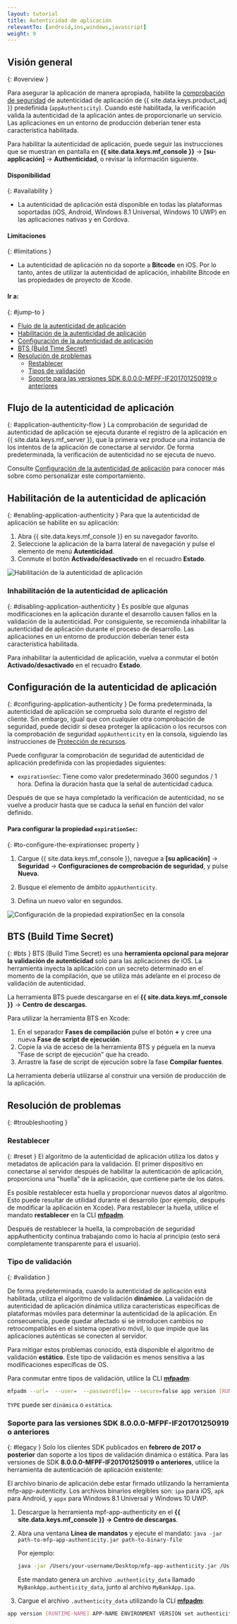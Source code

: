 ```yaml
---
layout: tutorial
title: Autenticidad de aplicación
relevantTo: [android,ios,windows,javascript]
weight: 9
---
```

<!-- NLS_CHARSET=UTF-8 -->
## Visión general
{: #overview }

Para asegurar la aplicación de manera apropiada, habilite la [comprobación de seguridad](../#security-checks) de autenticidad de aplicación de {{ site.data.keys.product_adj }} predefinida (`appAuthenticity`). Cuando esté habilitada, la verificación valida la autenticidad de la aplicación antes de proporcionarle un servicio. Las aplicaciones en un entorno de producción deberían tener esta característica habilitada. 

Para habilitar la autenticidad de aplicación, puede seguir las instrucciones que se muestran en pantalla en **{{ site.data.keys.mf_console }}** → **[su-applicación]** → **Authenticidad**, o revisar la información siguiente.

#### Disponibilidad
{: #availability }
* La autenticidad de aplicación está disponible en todas las plataformas soportadas (iOS, Android, Windows 8.1 Universal, Windows 10 UWP) en las aplicaciones nativas y en Cordova.

#### Limitaciones
{: #limitations }
* La autenticidad de aplicación no da soporte a **Bitcode** en iOS. Por lo tanto, antes de utilizar la autenticidad de aplicación, inhabilite Bitcode en las propiedades de proyecto de Xcode.

#### Ir a:
{: #jump-to }
- [Flujo de la autenticidad de aplicación](#application-authenticity-flow)
- [Habilitación de la autenticidad de aplicación](#enabling-application-authenticity)
- [Configuración de la autenticidad de aplicación](#configuring-application-authenticity)
- [BTS (Build Time Secret)](#bts)
- [Resolución de problemas](#troubleshooting)
  - [Restablecer](#reset)
  - [Tipos de validación](#validation)
  - [Soporte para las versiones SDK 8.0.0.0-MFPF-IF201701250919 o anteriores](#legacy)

## Flujo de la autenticidad de aplicación
{: #application-authenticity-flow }
La comprobación de seguridad de autenticidad de aplicación se ejecuta durante el registro de la aplicación en {{ site.data.keys.mf_server }}, que la primera vez produce una instancia de los intentos de la aplicación de conectarse al servidor. De forma predeterminada, la verificación de autenticidad no se ejecuta de nuevo.

Consulte [Configuración de la autenticidad de aplicación](#configuring-application-authenticity) para conocer más sobre como personalizar este comportamiento.

## Habilitación de la autenticidad de aplicación
{: #enabling-application-authenticity }
Para que la autenticidad de aplicación se habilite en su aplicación:

1. Abra {{ site.data.keys.mf_console }} en su navegador favorito.
2. Seleccione la aplicación de la barra lateral de navegación y pulse el elemento de menú **Autenticidad**.
3. Conmute el botón **Activado/desactivado** en el recuadro **Estado**.

![Habilitación de la autenticidad de aplicación](enable_application_authenticity.png)

### Inhabilitación de la autenticidad de aplicación
{: #disabling-application-authenticity }
Es posible que algunas modificaciones en la aplicación durante el desarrollo causen fallos en la validación de la autenticidad. Por consiguiente, se recomienda inhabilitar la autenticidad de aplicación durante el proceso de desarrollo. Las aplicaciones en un entorno de producción deberían tener esta característica habilitada.

Para inhabilitar la autenticidad de aplicación, vuelva a conmutar el botón **Activado/desactivado** en el recuadro **Estado**.

## Configuración de la autenticidad de aplicación
{: #configuring-application-authenticity }
De forma predeterminada, la autenticidad de aplicación se comprueba solo durante el registro del cliente. Sin embargo, igual que con cualquier otra comprobación de seguridad, puede decidir si desea proteger la aplicación o los recursos con la comprobación de seguridad `appAuthenticity` en la consola, siguiendo las instrucciones de [Protección de recursos](../#protecting-resources).

Puede configurar la comprobación de seguridad de autenticidad de aplicación predefinida con las propiedades siguientes:

- `expirationSec`: Tiene como valor predeterminado 3600 segundos / 1 hora. Defina la duración hasta que la señal de autenticidad caduca.

Después de que se haya completado la verificación de autenticidad, no se vuelve a producir hasta que se caduca la señal en función del valor definido. 

#### Para configurar la propiedad `expirationSec`:
{: #to-configure-the-expirationsec property }
1. Cargue {{ site.data.keys.mf_console }}, navegue a **[su aplicación]** → **Seguridad** → **Configuraciones de comprobación de seguridad**, y pulse **Nueva**.

2. Busque el elemento de ámbito `appAuthenticity`.

3. Defina un nuevo valor en segundos.

![Configuración de la propiedad expirationSec en la consola](configuring_expirationSec.png)

## BTS (Build Time Secret)
{: #bts }
BTS (Build Time Secret) es una **herramienta opcional para mejorar la validación de autenticidad** solo para las aplicaciones de iOS. La herramienta inyecta la aplicación con un secreto determinado en el momento de la compilación, que se utiliza más adelante en el proceso de validación de autenticidad.

La herramienta BTS puede descargarse en el **{{ site.data.keys.mf_console }}** → **Centro de descargas**.

Para utilizar la herramienta BTS en Xcode:
1. En el separador **Fases de compilación** pulse el botón **+** y cree una nueva **Fase de script de ejecución**.
2. Copie la vía de acceso de la herramienta BTS y péguela en la nueva "Fase de script de ejecución" que ha creado.
3. Arrastre la fase de script de ejecución sobre la fase **Compilar fuentes**.

La herramienta debería utilizarse al construir una versión de producción de la aplicación.

## Resolución de problemas
{: #troubleshooting }

### Restablecer
{: #reset }
El algoritmo de la autenticidad de aplicación utiliza los datos y metadatos de aplicación para la validación. El primer dispositivo en conectarse al servidor después de habilitar la autenticación de aplicación, proporciona una "huella" de la aplicación, que contiene parte de los datos.

Es posible restablecer esta huella y proporcionar nuevos datos al algoritmo. Esto puede resultar de utilidad durante el desarrollo (por ejemplo, después de modificar la aplicación en Xcode). Para restablecer la huella, utilice el mandato **restablecer** en la CLI [**mfpadm**](../../administering-apps/using-cli/).

Después de restablecer la huella, la comprobación de seguridad appAuthenticity continua trabajando como lo hacía al principio (esto será completamente transparente para el usuario). 

### Tipo de validación
{: #validation }

De forma predeterminada, cuando la autenticidad de aplicación está habilitada, utiliza el algoritmo de validación **dinámico**. La validación de autenticidad de aplicación dinámica utiliza características específicas de plataformas móviles para determinar la autenticidad de la aplicación. En consecuencia, puede quedar afectado si se introducen cambios no retrocompatibles en el sistema operativo móvil, lo que impide que las aplicaciones auténticas se conecten al servidor. 

Para mitigar estos problemas conocido, está disponible el algoritmo de validación **estático**. Este tipo de validación es menos sensitiva a las modificaciones específicas de OS.

Para conmutar entre tipos de validación, utilice la CLI [**mfpadm**](../../administering-apps/using-cli/):

```bash
mfpadm --url=  --user=  --passwordfile= --secure=false app version [RUNTIME] [APPNAME] [ENVIRONMENT] [VERSION] set authenticity-validation TYPE
```
`TYPE` puede ser `dinámica` o `estática`.

### Soporte para las versiones SDK 8.0.0.0-MFPF-IF201701250919 o anteriores
{: #legacy }
Solo los clientes SDK publicados en **febrero de 2017 o posterior** dan soporte a los tipos de validación dinámica o estática. Para las versiones de SDK **8.0.0.0-MFPF-IF201701250919 o anteriores**, utilice la herramienta de autenticación de aplicación existente:

El archivo binario de aplicación debe estar firmado utilizando la herramienta mfp-app-autenticity. Los archivos binarios elegibles son: `ipa` para iOS, `apk` para Android, y `appx` para Windows 8.1 Universal y Windows 10 UWP.

1. Descargue la herramienta mpf-app-authenticity en el **{{ site.data.keys.mf_console }} → Centro de descargas**.
2. Abra una ventana **Línea de mandatos** y ejecute el mandato: `java -jar path-to-mfp-app-authenticity.jar path-to-binary-file`

   Por ejemplo:

   ```bash
   java -jar /Users/your-username/Desktop/mfp-app-authenticity.jar /Users/your-username/Desktop/MyBankApp.ipa
   ```

   Este mandato genera un archivo `.authenticity_data` llamado `MyBankApp.authenticity_data`, junto al archivo `MyBankApp.ipa`.
3. Cargue el archivo `.authenticity_data` utilizando la CLI [**mfpadm**](../../administering-apps/using-cli/):
  ```bash
  app version [RUNTIME-NAME] APP-NAME ENVIRONMENT VERSION set authenticity-data FILE
  ```
